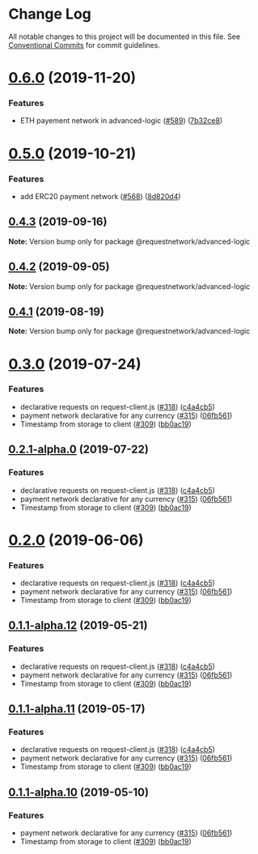 # Change Log

All notable changes to this project will be documented in this file.
See [Conventional Commits](https://conventionalcommits.org) for commit guidelines.

# [0.6.0](https://github.com/RequestNetwork/requestNetwork/compare/@requestnetwork/advanced-logic@0.5.0...@requestnetwork/advanced-logic@0.6.0) (2019-11-20)


### Features

* ETH payement network in advanced-logic ([#589](https://github.com/RequestNetwork/requestNetwork/issues/589)) ([7b32ce8](https://github.com/RequestNetwork/requestNetwork/commit/7b32ce84c23ee723a143d752fb93786a6c5cc813))





# [0.5.0](https://github.com/RequestNetwork/requestNetwork/compare/@requestnetwork/advanced-logic@0.4.3...@requestnetwork/advanced-logic@0.5.0) (2019-10-21)


### Features

* add ERC20 payment network ([#568](https://github.com/RequestNetwork/requestNetwork/issues/568)) ([8d820d4](https://github.com/RequestNetwork/requestNetwork/commit/8d820d4))






## [0.4.3](https://github.com/RequestNetwork/requestNetwork/compare/@requestnetwork/advanced-logic@0.4.2...@requestnetwork/advanced-logic@0.4.3) (2019-09-16)

**Note:** Version bump only for package @requestnetwork/advanced-logic





## [0.4.2](https://github.com/RequestNetwork/requestNetwork/compare/@requestnetwork/advanced-logic@0.4.1...@requestnetwork/advanced-logic@0.4.2) (2019-09-05)

**Note:** Version bump only for package @requestnetwork/advanced-logic






## [0.4.1](https://github.com/RequestNetwork/requestNetwork/compare/@requestnetwork/advanced-logic@0.4.0...@requestnetwork/advanced-logic@0.4.1) (2019-08-19)

**Note:** Version bump only for package @requestnetwork/advanced-logic






# [0.3.0](https://github.com/RequestNetwork/requestNetwork/compare/@requestnetwork/advanced-logic@0.1.1-alpha.4...@requestnetwork/advanced-logic@0.3.0) (2019-07-24)


### Features

* declarative requests on request-client.js ([#318](https://github.com/RequestNetwork/requestNetwork/issues/318)) ([c4a4cb5](https://github.com/RequestNetwork/requestNetwork/commit/c4a4cb5))
* payment network declarative for any currency ([#315](https://github.com/RequestNetwork/requestNetwork/issues/315)) ([06fb561](https://github.com/RequestNetwork/requestNetwork/commit/06fb561))
* Timestamp from storage to client ([#309](https://github.com/RequestNetwork/requestNetwork/issues/309)) ([bb0ac19](https://github.com/RequestNetwork/requestNetwork/commit/bb0ac19))





## [0.2.1-alpha.0](https://github.com/RequestNetwork/requestNetwork/compare/@requestnetwork/advanced-logic@0.1.1-alpha.4...@requestnetwork/advanced-logic@0.2.1-alpha.0) (2019-07-22)


### Features

* declarative requests on request-client.js ([#318](https://github.com/RequestNetwork/requestNetwork/issues/318)) ([c4a4cb5](https://github.com/RequestNetwork/requestNetwork/commit/c4a4cb5))
* payment network declarative for any currency ([#315](https://github.com/RequestNetwork/requestNetwork/issues/315)) ([06fb561](https://github.com/RequestNetwork/requestNetwork/commit/06fb561))
* Timestamp from storage to client ([#309](https://github.com/RequestNetwork/requestNetwork/issues/309)) ([bb0ac19](https://github.com/RequestNetwork/requestNetwork/commit/bb0ac19))





# [0.2.0](https://github.com/RequestNetwork/requestNetwork/compare/@requestnetwork/advanced-logic@0.1.1-alpha.4...@requestnetwork/advanced-logic@0.2.0) (2019-06-06)


### Features

* declarative requests on request-client.js ([#318](https://github.com/RequestNetwork/requestNetwork/issues/318)) ([c4a4cb5](https://github.com/RequestNetwork/requestNetwork/commit/c4a4cb5))
* payment network declarative for any currency ([#315](https://github.com/RequestNetwork/requestNetwork/issues/315)) ([06fb561](https://github.com/RequestNetwork/requestNetwork/commit/06fb561))
* Timestamp from storage to client ([#309](https://github.com/RequestNetwork/requestNetwork/issues/309)) ([bb0ac19](https://github.com/RequestNetwork/requestNetwork/commit/bb0ac19))






## [0.1.1-alpha.12](https://github.com/RequestNetwork/requestNetwork/compare/@requestnetwork/advanced-logic@0.1.1-alpha.4...@requestnetwork/advanced-logic@0.1.1-alpha.12) (2019-05-21)


### Features

* declarative requests on request-client.js ([#318](https://github.com/RequestNetwork/requestNetwork/issues/318)) ([c4a4cb5](https://github.com/RequestNetwork/requestNetwork/commit/c4a4cb5))
* payment network declarative for any currency ([#315](https://github.com/RequestNetwork/requestNetwork/issues/315)) ([06fb561](https://github.com/RequestNetwork/requestNetwork/commit/06fb561))
* Timestamp from storage to client ([#309](https://github.com/RequestNetwork/requestNetwork/issues/309)) ([bb0ac19](https://github.com/RequestNetwork/requestNetwork/commit/bb0ac19))






## [0.1.1-alpha.11](https://github.com/RequestNetwork/requestNetwork/compare/@requestnetwork/advanced-logic@0.1.1-alpha.4...@requestnetwork/advanced-logic@0.1.1-alpha.11) (2019-05-17)


### Features

* declarative requests on request-client.js ([#318](https://github.com/RequestNetwork/requestNetwork/issues/318)) ([c4a4cb5](https://github.com/RequestNetwork/requestNetwork/commit/c4a4cb5))
* payment network declarative for any currency ([#315](https://github.com/RequestNetwork/requestNetwork/issues/315)) ([06fb561](https://github.com/RequestNetwork/requestNetwork/commit/06fb561))
* Timestamp from storage to client ([#309](https://github.com/RequestNetwork/requestNetwork/issues/309)) ([bb0ac19](https://github.com/RequestNetwork/requestNetwork/commit/bb0ac19))






## [0.1.1-alpha.10](https://github.com/RequestNetwork/requestNetwork/compare/@requestnetwork/advanced-logic@0.1.1-alpha.4...@requestnetwork/advanced-logic@0.1.1-alpha.10) (2019-05-10)


### Features

* payment network declarative for any currency ([#315](https://github.com/RequestNetwork/requestNetwork/issues/315)) ([06fb561](https://github.com/RequestNetwork/requestNetwork/commit/06fb561))
* Timestamp from storage to client ([#309](https://github.com/RequestNetwork/requestNetwork/issues/309)) ([bb0ac19](https://github.com/RequestNetwork/requestNetwork/commit/bb0ac19))
